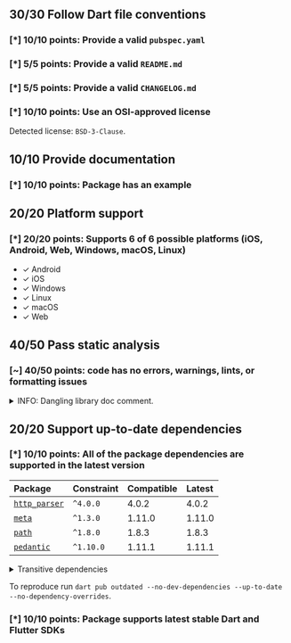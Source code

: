 ## 30/30 Follow Dart file conventions

### [*] 10/10 points: Provide a valid `pubspec.yaml`


### [*] 5/5 points: Provide a valid `README.md`


### [*] 5/5 points: Provide a valid `CHANGELOG.md`


### [*] 10/10 points: Use an OSI-approved license

Detected license: `BSD-3-Clause`.

## 10/10 Provide documentation

### [*] 10/10 points: Package has an example


## 20/20 Platform support

### [*] 20/20 points: Supports 6 of 6 possible platforms (**iOS**, **Android**, **Web**, **Windows**, **macOS**, **Linux**)

* ✓ Android
* ✓ iOS
* ✓ Windows
* ✓ Linux
* ✓ macOS
* ✓ Web

## 40/50 Pass static analysis

### [~] 40/50 points: code has no errors, warnings, lints, or formatting issues

<details>
<summary>
INFO: Dangling library doc comment.
</summary>

`lib/http.dart:5:1`

```
  ╷
5 │ /// A composable, [Future]-based library for making HTTP requests.
  │ ^^^^^^^^^^^^^^^^^^^^^^^^^^^^^^^^^^^^^^^^^^^^^^^^^^^^^^^^^^^^^^^^^^
  ╵
```

To reproduce make sure you are using the [lints_core](https://pub.dev/packages/lints) and run `dart analyze lib/http.dart`
</details>

## 20/20 Support up-to-date dependencies

### [*] 10/10 points: All of the package dependencies are supported in the latest version

|Package|Constraint|Compatible|Latest|
|:-|:-|:-|:-|
|[`http_parser`]|`^4.0.0`|4.0.2|4.0.2|
|[`meta`]|`^1.3.0`|1.11.0|1.11.0|
|[`path`]|`^1.8.0`|1.8.3|1.8.3|
|[`pedantic`]|`^1.10.0`|1.11.1|1.11.1|

<details><summary>Transitive dependencies</summary>

|Package|Constraint|Compatible|Latest|
|:-|:-|:-|:-|
|[`collection`]|-|1.18.0|1.18.0|
|[`source_span`]|-|1.10.0|1.10.0|
|[`string_scanner`]|-|1.2.0|1.2.0|
|[`term_glyph`]|-|1.2.1|1.2.1|
|[`typed_data`]|-|1.3.2|1.3.2|
</details>

To reproduce run `dart pub outdated --no-dev-dependencies --up-to-date --no-dependency-overrides`.

[`http_parser`]: https://pub.dev/packages/http_parser
[`meta`]: https://pub.dev/packages/meta
[`path`]: https://pub.dev/packages/path
[`pedantic`]: https://pub.dev/packages/pedantic
[`collection`]: https://pub.dev/packages/collection
[`source_span`]: https://pub.dev/packages/source_span
[`string_scanner`]: https://pub.dev/packages/string_scanner
[`term_glyph`]: https://pub.dev/packages/term_glyph
[`typed_data`]: https://pub.dev/packages/typed_data


### [*] 10/10 points: Package supports latest stable Dart and Flutter SDKs
